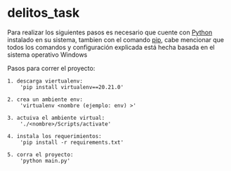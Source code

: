 # delitos_task

Para realizar los siguientes pasos es necesario que cuente con [Python][1] instalado en su sistema, tambien con el comando [pip][2], cabe mencionar que todos los comandos y configuración explicada está hecha basada en el sistema operativo Windows

Pasos para correr el proyecto:
    
    
    1. descarga viertualenv: 
        'pip install virtualenv==20.21.0'

    2. crea un ambiente env:
        'virtualenv <nombre (ejemplo: env) >'

    3. actuiva el ambiente virtual:
        './<nombre>/Scripts/activate'

    4. instala los requerimientos:
        'pip install -r requirements.txt'

    5. corra el proyecto:
        'python main.py'



[1]: https://www.python.org/downloads/ "Python"
[2]: https://www.geeksforgeeks.org/how-to-install-pip-on-windows/ "pip"